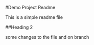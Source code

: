 #Demo Project Readme

This is a simple readme file

##Heading 2

some changes to the file and on branch